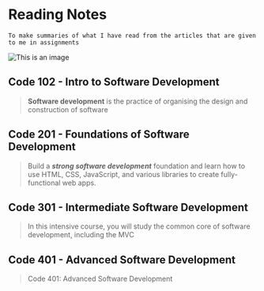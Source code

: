 # Reading Notes
```
To make summaries of what I have read from the articles that are given to me in assignments

```
![This is an image](https://yologadget.com/wp-content/uploads/2021/10/Custom-Software-Development.jpg)


## Code 102 - Intro to Software Development
> **Software development** is the practice of organising the design and construction of software
## Code 201 - Foundations of Software Development
> Build a ***strong software development*** foundation and learn how to use HTML, CSS, JavaScript, and various libraries to create fully-functional web apps.
## Code 301 - Intermediate Software Development
 > In this intensive course, you will study the common core of software development, including the MVC 
## Code 401 - Advanced Software Development
 > Code 401: Advanced Software Development